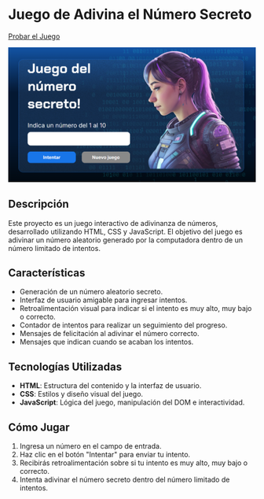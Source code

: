 # Juego de Adivina el Número Secreto
[Probar el Juego](https://gezcarlos22.github.io/Numero_Secreto/)

![Captura de pantalla](https://raw.githubusercontent.com/gezcarlos22/Numero_Secreto/refs/heads/main/img/Proyecto.png)
## Descripción

Este proyecto es un juego interactivo de adivinanza de números, desarrollado utilizando HTML, CSS y JavaScript. El objetivo del juego es adivinar un número aleatorio generado por la computadora dentro de un número limitado de intentos.

## Características

-   Generación de un número aleatorio secreto.
-   Interfaz de usuario amigable para ingresar intentos.
-   Retroalimentación visual para indicar si el intento es muy alto, muy bajo o correcto.
-   Contador de intentos para realizar un seguimiento del progreso.
-   Mensajes de felicitación al adivinar el número correcto.
-   Mensajes que indican cuando se acaban los intentos.

## Tecnologías Utilizadas

-   **HTML**: Estructura del contenido y la interfaz de usuario.
-   **CSS**: Estilos y diseño visual del juego.
-   **JavaScript**: Lógica del juego, manipulación del DOM e interactividad.

## Cómo Jugar

1.  Ingresa un número en el campo de entrada.
2.  Haz clic en el botón "Intentar" para enviar tu intento.
3.  Recibirás retroalimentación sobre si tu intento es muy alto, muy bajo o correcto.
4.  Intenta adivinar el número secreto dentro del número limitado de intentos.
